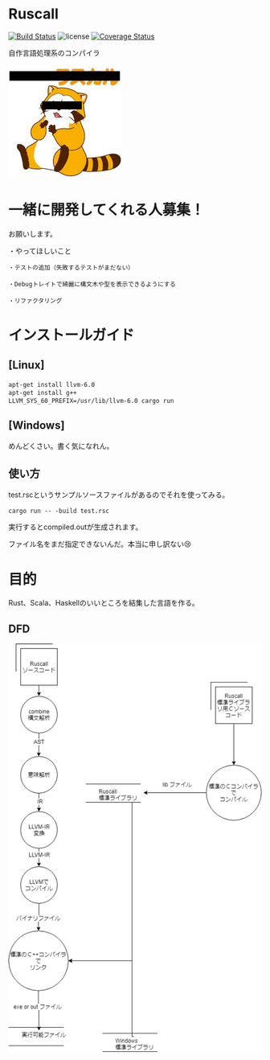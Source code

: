 # Ruscall
[![Build Status](https://travis-ci.org/elipmoc/Ruscall.svg?branch=develop)](https://travis-ci.org/elipmoc/Ruscall)
![license](https://img.shields.io/github/license/mashape/apistatus.svg)
[![Coverage Status](https://coveralls.io/repos/github/elipmoc/Ruscall/badge.svg)](https://coveralls.io/github/elipmoc/Ruscall)


自作言語処理系のコンパイラ

![ラスカル](https://raw.githubusercontent.com/elipmoc/Ruscall/develop/image.jpg "ラスカル")

# 一緒に開発してくれる人募集！
  お願いします。
  
  ・やってほしいこと
  
    ・テストの追加（失敗するテストがまだない）
    
    ・Debugトレイトで綺麗に構文木や型を表示できるようにする
    
    ・リファクタリング

# インストールガイド

## [Linux]

```
apt-get install llvm-6.0
apt-get install g++
LLVM_SYS_60_PREFIX=/usr/lib/llvm-6.0 cargo run
```

## [Windows]
めんどくさい。書く気になれん。

## 使い方

test.rscというサンプルソースファイルがあるのでそれを使ってみる。

```
cargo run -- -build test.rsc
```

実行するとcompiled.outが生成されます。

ファイル名をまだ指定できないんだ。‪本当に‬申し訳ない😢‬
# 目的
Rust、Scala、Haskellのいいところを結集した言語を作る。


## DFD
![dfd](https://raw.githubusercontent.com/elipmoc/Ruscall/develop/DFD.png "dfd")
